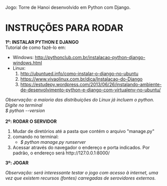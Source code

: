 Jogo: Torre de Hanoi desenvolvido em Python com Django.

<h1>INSTRUÇÕES PARA RODAR</h1>

<strong>1º: INSTALAR PYTHON E DJANGO</strong> <br/>
Tutorial de como fazê-lo em:
    <ul><li>Windows: http://pythonclub.com.br/instalacao-python-django-windows.html</li>
    <li>Linux: <ol><li>http://ubuntued.info/como-instalar-o-django-no-ubuntu</li>
        <li>https://www.vivaolinux.com.br/dica/Instalacao-do-Django</li>
        <li>https://estudepy.wordpress.com/2013/06/26/instalando-ambiente-de-desenvolvimento-python-e-django-com-virtualenv-no-ubuntu/</li></ol></li></ul>
<em>Observação: a maioria das distribuições do Linux já incluem o python. Digite no terminal<br> $ python --version</em><br><br>
<strong>2º: RODAR O SERVIDOR</strong><br/>
<ol>
<li>Mudar de diretórios até a pasta que contém o arquivo "manage.py"</li>
<li>comando no terminal:
    <ul><li><em>$ python manage.py runserver</em></li></li></ul>

<li>Acessar através do navegador o endereço e porta indicados. Por padrão, o endereço
    será http://127.0.0.1:8000/</li>
</ol>
<strong>3º: JOGAR</strong>

<em>Observação: será interessante testar o jogo com acesso à internet, uma vez que existem recursos (fontes) carregadas de serovidores externos.</em>
